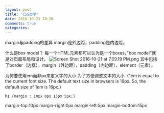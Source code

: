 ```yaml
---
layout: post
title: 'CSS自学'
date: 2016-10-21 18:20
comments: true
categories: 
---
```

margin与padding的差异
margin是外边距，padding是内边距。

什么是box model？
每一个HTML元素都可以认为是一个boxes，”box model”就是对页面布局和设计。
![Screen Shot 2016-10-21 at 7.09.19 PM.png](http://user-image.logdown.io/user/19380/blog/18863/post/1020701/DcLye4bJTwi7TmNx8gtl_Screen%20Shot%202016-10-21%20at%207.09.19%20PM.png)
其中包括了border（边框），margin（外边距），padding（内边距），element（元素）。

为何要使用em而非px来定义字的大小
为了方便调整文本的大小（1em is equal to the current font size. The default text size in browsers is 16px. So, the default size of 1em is 16px.）
```
h1 {margin : 10px 0px 15px 5px;}
```
margin-top:10px
margin-right:0px
margin-left:5px
margin-bottom:15px